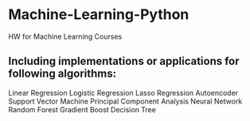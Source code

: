 
# Machine-Learning-Python
HW for Machine Learning Courses

## Including implementations or applications for following algorithms:

Linear Regression
Logistic Regression
Lasso Regression
Autoencoder
Support Vector Machine
Principal Component Analysis
Neural Network
Random Forest
Gradient Boost Decision Tree
